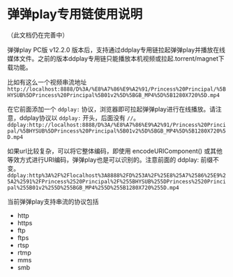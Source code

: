 # 弹弹play专用链使用说明

（此文档仍在完善中）

弹弹play PC版 v12.2.0 版本后，支持通过ddplay专用链拉起弹弹play并播放在线媒体文件。之前的版本ddplay专用链只能播放本机视频或拉起.torrent/magnet下载功能。

比如有这么一个视频串流地址
`http://localhost:8888/D%3A/%E8%A7%86%E9%A2%91/Princess%20Principal/%5BHYSUB%5DPrincess%20Principal%5B01v2%5D%5BGB_MP4%5D%5B1280X720%5D.mp4`

在它前面添加一个 `ddplay:` 协议，浏览器即可拉起弹弹play进行在线播放。请注意，ddplay协议以 `ddplay:` 开头，后面没有 `//`。
`ddplay:http://localhost:8888/D%3A/%E8%A7%86%E9%A2%91/Princess%20Principal/%5BHYSUB%5DPrincess%20Principal%5B01v2%5D%5BGB_MP4%5D%5B1280X720%5D.mp4`

如果url比较复杂，可以将它整体编码，即使用 encodeURIComponent() 或其他等效方式进行URI编码，弹弹play也是可以识别的。注意前面的 ddplay: 前缀不变。
`ddplay:http%3A%2F%2Flocalhost%3A8888%2FD%253A%2F%25E8%25A7%2586%25E9%25A2%2591%2FPrincess%2520Principal%2F%255BHYSUB%255DPrincess%2520Principal%255B01v2%255D%255BGB_MP4%255D%255B1280X720%255D.mp4`

当前弹弹play支持串流的协议包括
- http
- https
- ftp
- ftps
- rtsp
- rtmp
- mms
- smb
